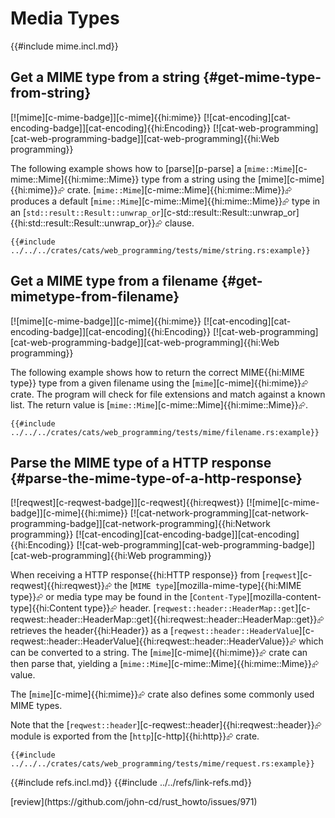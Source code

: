 # Media Types

{{#include mime.incl.md}}

## Get a MIME type from a string {#get-mime-type-from-string}

[![mime][c-mime-badge]][c-mime]{{hi:mime}} [![cat-encoding][cat-encoding-badge]][cat-encoding]{{hi:Encoding}} [![cat-web-programming][cat-web-programming-badge]][cat-web-programming]{{hi:Web programming}}

The following example shows how to [parse][p-parse] a [`mime::Mime`][c-mime::Mime]{{hi:mime::Mime}} type from a string using the [mime][c-mime]{{hi:mime}}⮳ crate. [`mime::Mime`][c-mime::Mime]{{hi:mime::Mime}}⮳ produces a default [`mime::Mime`][c-mime::Mime]{{hi:mime::Mime}}⮳ type in an [`std::result::Result::unwrap_or`][c-std::result::Result::unwrap_or]{{hi:std::result::Result::unwrap_or}}⮳ clause.

```rust,editable
{{#include ../../../crates/cats/web_programming/tests/mime/string.rs:example}}
```

## Get a MIME type from a filename {#get-mimetype-from-filename}

[![mime][c-mime-badge]][c-mime]{{hi:mime}} [![cat-encoding][cat-encoding-badge]][cat-encoding]{{hi:Encoding}} [![cat-web-programming][cat-web-programming-badge]][cat-web-programming]{{hi:Web programming}}

The following example shows how to return the correct MIME{{hi:MIME type}} type from a given filename using the [`mime`][c-mime]{{hi:mime}}⮳ crate. The program will check for file extensions and match against a known list. The return value is [`mime::Mime`][c-mime::Mime]{{hi:mime::Mime}}⮳.

```rust,editable
{{#include ../../../crates/cats/web_programming/tests/mime/filename.rs:example}}
```

## Parse the MIME type of a HTTP response {#parse-the-mime-type-of-a-http-response}

[![reqwest][c-reqwest-badge]][c-reqwest]{{hi:reqwest}} [![mime][c-mime-badge]][c-mime]{{hi:mime}} [![cat-network-programming][cat-network-programming-badge]][cat-network-programming]{{hi:Network programming}} [![cat-encoding][cat-encoding-badge]][cat-encoding]{{hi:Encoding}} [![cat-web-programming][cat-web-programming-badge]][cat-web-programming]{{hi:Web programming}}

When receiving a HTTP response{{hi:HTTP response}} from [`reqwest`][c-reqwest]{{hi:reqwest}}⮳ the [`MIME type`][mozilla-mime-type]{{hi:MIME type}}⮳ or media type may be found in the [`Content-Type`][mozilla-content-type]{{hi:Content type}}⮳ header. [`reqwest::header::HeaderMap::get`][c-reqwest::header::HeaderMap::get]{{hi:reqwest::header::HeaderMap::get}}⮳ retrieves the header{{hi:Header}} as a [`reqwest::header::HeaderValue`][c-reqwest::header::HeaderValue]{{hi:reqwest::header::HeaderValue}}⮳ which can be converted to a string. The [`mime`][c-mime]{{hi:mime}}⮳ crate can then parse that, yielding a [`mime::Mime`][c-mime::Mime]{{hi:mime::Mime}}⮳ value.

The [`mime`][c-mime]{{hi:mime}}⮳ crate also defines some commonly used MIME types.

Note that the [`reqwest::header`][c-reqwest::header]{{hi:reqwest::header}}⮳ module is exported from the [`http`][c-http]{{hi:http}}⮳ crate.

```rust,editable
{{#include ../../../crates/cats/web_programming/tests/mime/request.rs:example}}
```

{{#include refs.incl.md}}
{{#include ../../refs/link-refs.md}}

<div class="hidden">
[review](https://github.com/john-cd/rust_howto/issues/971)
</div>
